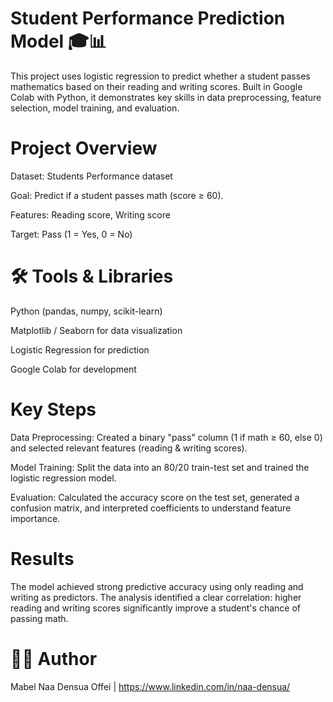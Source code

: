 # Student Performance Prediction Model 🎓📊

This project uses logistic regression to predict whether a student passes mathematics based on their reading and writing scores. Built in Google Colab with Python, it demonstrates key skills in data preprocessing, feature selection, model training, and evaluation.

# Project Overview
Dataset: Students Performance dataset

Goal: Predict if a student passes math (score ≥ 60).

Features: Reading score, Writing score

Target: Pass (1 = Yes, 0 = No)

# 🛠️ Tools & Libraries
Python (pandas, numpy, scikit-learn)

Matplotlib / Seaborn for data visualization

Logistic Regression for prediction

Google Colab for development

# Key Steps
Data Preprocessing: Created a binary "pass" column (1 if math ≥ 60, else 0) and selected relevant features (reading & writing scores).

Model Training: Split the data into an 80/20 train-test set and trained the logistic regression model.

Evaluation: Calculated the accuracy score on the test set, generated a confusion matrix, and interpreted coefficients to understand feature importance.

# Results
The model achieved strong predictive accuracy using only reading and writing as predictors. The analysis identified a clear correlation: higher reading and writing scores significantly improve a student's chance of passing math.


    
# 👩‍💻 Author
Mabel Naa Densua Offei | https://www.linkedin.com/in/naa-densua/
